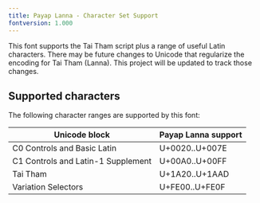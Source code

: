 ```yaml
---
title: Payap Lanna - Character Set Support
fontversion: 1.000
---
```


This font supports the Tai Tham script plus a range of useful Latin characters. There may be future changes to Unicode that regularize the encoding for Tai Tham (Lanna). This project will be updated to track those changes.

## Supported characters

The following character ranges are supported by this font:

Unicode block | Payap Lanna support
------------- | ---------------
C0 Controls and Basic Latin|U+0020..U+007E
C1 Controls and Latin-1 Supplement|U+00A0..U+00FF
Tai Tham|U+1A20..U+1AAD
Variation Selectors|U+FE00..U+FE0F
